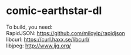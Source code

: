 # comic-earthstar-dl
To build, you need:  
RapidJSON: https://github.com/miloyip/rapidjson  
libcurl: https://curl.haxx.se/libcurl/  
libjpeg: http://www.ijg.org/  
